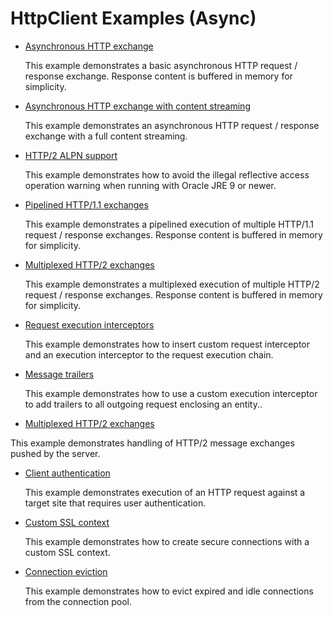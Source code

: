 <!--
    Licensed to the Apache Software Foundation (ASF) under one
    or more contributor license agreements.  See the NOTICE file
    distributed with this work for additional information
    regarding copyright ownership.  The ASF licenses this file
    to you under the Apache License, Version 2.0 (the
    "License"); you may not use this file except in compliance
    with the License.  You may obtain a copy of the License at
    
      http://www.apache.org/licenses/LICENSE-2.0
    
    Unless required by applicable law or agreed to in writing,
    software distributed under the License is distributed on an
    "AS IS" BASIS, WITHOUT WARRANTIES OR CONDITIONS OF ANY
    KIND, either express or implied.  See the License for the
    specific language governing permissions and limitations
    under the License.
-->

HttpClient Examples (Async)
===========================

- [Asynchronous HTTP exchange](https://github.com/apache/httpcomponents-client/tree/master/httpclient5/src/test/java/org/apache/hc/client5/http/examples/AsyncClientHttpExchange.java)

  This example demonstrates a basic asynchronous HTTP request / response exchange. Response content is buffered in
  memory for simplicity.

- [Asynchronous HTTP exchange with content streaming](https://github.com/apache/httpcomponents-client/tree/master/httpclient5/src/test/java/org/apache/hc/client5/http/examples/AsyncClientHttpExchangeStreaming.java)

  This example demonstrates an asynchronous HTTP request / response exchange with a full content streaming.

- [HTTP/2 ALPN support](https://github.com/apache/httpcomponents-client/tree/master/httpclient5/src/test/java/org/apache/hc/client5/http/examples/AsyncClientTlsAlpn.java)

  This example demonstrates how to avoid the illegal reflective access operation warning when running with Oracle JRE 9
  or newer.

- [Pipelined HTTP/1.1 exchanges](https://github.com/apache/httpcomponents-client/tree/master/httpclient5/src/test/java/org/apache/hc/client5/http/examples/AsyncClientHttp1Pipelining.java)

  This example demonstrates a pipelined execution of multiple HTTP/1.1 request / response exchanges. Response content is
  buffered in memory for simplicity.

- [Multiplexed HTTP/2 exchanges](https://github.com/apache/httpcomponents-client/tree/master/httpclient5/src/test/java/org/apache/hc/client5/http/examples/AsyncClientHttp2Multiplexing.java)

  This example demonstrates a multiplexed execution of multiple HTTP/2 request / response exchanges. Response content is
  buffered in memory for simplicity.

- [Request execution interceptors](https://github.com/apache/httpcomponents-client/tree/master/httpclient5/src/test/java/org/apache/hc/client5/http/examples/AsyncClientInterceptors.java)

  This example demonstrates how to insert custom request interceptor and an execution interceptor to the request
  execution chain.

- [Message trailers](https://github.com/apache/httpcomponents-client/tree/master/httpclient5/src/test/java/org/apache/hc/client5/http/examples/AsyncClientMessageTrailers.java)

  This example demonstrates how to use a custom execution interceptor to add trailers to all outgoing request enclosing
  an entity..

- [Multiplexed HTTP/2 exchanges](https://github.com/apache/httpcomponents-client/tree/master/httpclient5/src/test/java/org/apache/hc/client5/http/examples/AsyncClientHttp2ServerPush.java)

This example demonstrates handling of HTTP/2 message exchanges pushed by the server.

- [Client authentication](https://github.com/apache/httpcomponents-client/tree/master/httpclient5/src/test/java/org/apache/hc/client5/http/examples/AsyncClientAuthentication.java)

  This example demonstrates execution of an HTTP request against a target site that requires user authentication.

- [Custom SSL context](https://github.com/apache/httpcomponents-client/tree/master/httpclient5/src/test/java/org/apache/hc/client5/http/examples/AsyncClientCustomSSL.java)

  This example demonstrates how to create secure connections with a custom SSL context.

- [Connection eviction](https://github.com/apache/httpcomponents-client/tree/master/httpclient5/src/test/java/org/apache/hc/client5/http/examples/AsyncClientConnectionEviction.java)

  This example demonstrates how to evict expired and idle connections from the connection pool.


